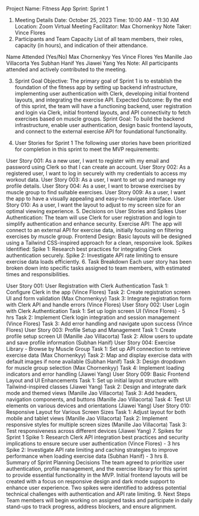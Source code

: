 Project Name: Fitness App
Sprint: Sprint 1
1. Meeting Details
Date: October 25, 2023
Time: 10:00 AM - 11:30 AM
Location: Zoom Virtual Meeting
Facilitator: Max Chornenkyy
Note Taker: Vince Flores
2. Participants and Team Capacity
List of all team members, their roles, capacity (in hours), and indication of their attendance.

Name	Attended (Yes/No)
Max Chornenkyy	Yes
Vince Flores	Yes
Manille Jao Villacorta	Yes
Subhan Hanif	Yes
Jiawei Yang	Yes
Note: All participants attended and actively contributed to the meeting.

3. Sprint Goal
Objective: The primary goal of Sprint 1 is to establish the foundation of the fitness app by setting up backend infrastructure, implementing user authentication with Clerk, developing initial frontend layouts, and integrating the exercise API.
Expected Outcome: By the end of this sprint, the team will have a functioning backend, user registration and login via Clerk, initial frontend layouts, and API connectivity to fetch exercises based on muscle groups.
Sprint Goal:
To build the backend infrastructure, enable user authentication, design basic frontend layouts, and connect to the external exercise API for foundational functionality.

5. User Stories for Sprint 1
The following user stories have been prioritized for completion in this sprint to meet the MVP requirements:

User Story 001: As a new user, I want to register with my email and password using Clerk so that I can create an account.
User Story 002: As a registered user, I want to log in securely with my credentials to access my workout data.
User Story 003: As a user, I want to set up and manage my profile details.
User Story 004: As a user, I want to browse exercises by muscle group to find suitable exercises.
User Story 009: As a user, I want the app to have a visually appealing and easy-to-navigate interface.
User Story 010: As a user, I want the layout to adjust to my screen size for an optimal viewing experience.
5. Decisions on User Stories and Spikes
User Authentication: The team will use Clerk for user registration and login to simplify authentication and enhance security.
Exercise API: The app will connect to an external API for exercise data, initially focusing on filtering exercises by muscle group.
Frontend Design: Basic layouts will be designed using a Tailwind CSS-inspired approach for a clean, responsive look.
Spikes Identified:
Spike 1: Research best practices for integrating Clerk authentication securely.
Spike 2: Investigate API rate limiting to ensure exercise data loads efficiently.
6. Task Breakdown
Each user story has been broken down into specific tasks assigned to team members, with estimated times and responsibilities.

User Story 001: User Registration with Clerk Authentication
Task 1: Configure Clerk in the app (Vince Flores)
Task 2: Create registration screen UI and form validation (Max Chornenkyy)
Task 3: Integrate registration form with Clerk API and handle errors (Vince Flores) 
User Story 002: User Login with Clerk Authentication
Task 1: Set up login screen UI (Vince Flores) - 5 hrs
Task 2: Implement Clerk login integration and session management (Vince Flores)
Task 3: Add error handling and navigate upon success (Vince Flores)
User Story 003: Profile Setup and Management
Task 1: Create profile setup screen UI (Manille Jao Villacorta)
Task 2: Allow users to update and save profile information (Subhan Hanif)
User Story 004: Exercise Library - Browse by Muscle Group
Task 1: Set up API connection to retrieve exercise data (Max Chornenkyy) 
Task 2: Map and display exercise data with default images if none available (Subhan Hanif)
Task 3: Design dropdown for muscle group selection (Max Chornenkyy)
Task 4: Implement loading indicators and error handling (Jiawei Yang)
User Story 009: Basic Frontend Layout and UI Enhancements
Task 1: Set up initial layout structure with Tailwind-inspired classes (Jiawei Yang)
Task 2: Design and integrate dark mode and themed views (Manille Jao Villacorta) 
Task 3: Add headers, navigation components, and buttons (Manille Jao Villacorta)
Task 4: Test UI elements on various devices and orientations (Jiawei Yang)
User Story 010: Responsive Layout for Various Screen Sizes
Task 1: Adjust layout for both mobile and tablet views (Manille Jao Villacorta)
Task 2: Implement responsive styles for multiple screen sizes (Manille Jao Villacorta)
Task 3: Test responsiveness across different devices (Jiawei Yang) 
7. Spikes for Sprint 1
Spike 1: Research Clerk API integration best practices and security implications to ensure secure user authentication (Vince Flores) - 3 hrs
Spike 2: Investigate API rate limiting and caching strategies to improve performance when loading exercise data (Subhan Hanif) - 3 hrs
8. Summary of Sprint Planning Decisions
The team agreed to prioritize user authentication, profile management, and the exercise library for this sprint to provide essential functionality in the MVP.
Initial frontend layouts will be created with a focus on responsive design and dark mode support to enhance user experience.
Two spikes were identified to address potential technical challenges with authentication and API rate limiting.
9. Next Steps
Team members will begin working on assigned tasks and participate in daily stand-ups to track progress, address blockers, and ensure alignment.
